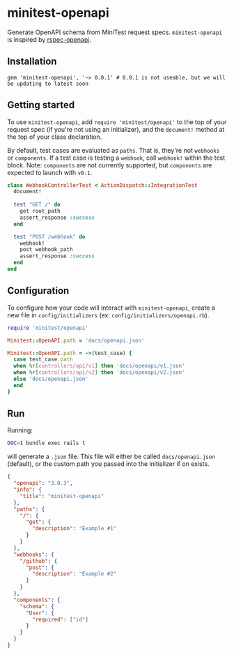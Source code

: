 # minitest-openapi
Generate OpenAPI schema from MiniTest request specs. `minitest-openapi` 
is inspired by [rspec-openapi](https://github.com/exoego/rspec-openapi).

## Installation
```
gem 'minitest-openapi', '~> 0.0.1' # 0.0.1 is not useable, but we will be updating to latest soon
```

## Getting started
To use `minitest-openapi`, add `require 'minitest/openapi'` to 
the top of your request spec (if you're not using an initializer), and the `document!` method at the top of 
your class declaration.

By default, test cases are evaluated as `paths`. That is, 
they're not `webhooks` or `components`. If a test case is testing a 
`webhook`, call `webhook!` within the test block. Note: `components` 
are not currently supported, but `components` are expected to launch
with `v0.1`.

```rb
class WebhookControllerTest < ActionDispatch::IntegrationTest
  document!
  
  test "GET /" do 
    get root_path
    assert_response :success
  end

  test "POST /webhook" do
    webhook!
    post webhook_path
    assert_response :success
  end
end
```

## Configuration
To configure how your code will interact with `minitest-openapi`, 
create a new file in `config/initializers` (ex: `config/initializers/openapi.rb`).

```rb
require 'minitest/openapi' 

Minitest::OpenAPI.path = 'docs/openapi.json'

Minitest::OpenAPI.path = ->(test_case) {
  case test_case.path 
  when %r[controllers/api/v1] then 'docs/openapi/v1.json'
  when %r[controllers/api/v2] then 'docs/openapi/v2.json'
  else 'docs/openapi.json'
  end
}
```

## Run 
Running: 
```bash
DOC=1 bundle exec rails t
```

will generate a `.json` file. This file will either be called
`docs/openapi.json` (default), or the custom path you passed into the initializer
if on exists.

```json
{
  "openapi": "3.0.3",
  "info": {
    "title": "minitest-openapi"
  },
  "paths": {
    "/": {
      "get": {
        "description": "Example #1"
      }
    }
  },
  "webhooks": {
    "/github": {
      "post": {
        "description": "Example #2"
      }
    }
  },
  "components": {
    "schema": {
      "User": {
        "required": ["id"]
      }
    }
  }
}
```

